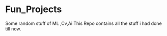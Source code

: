 # Fun_Projects
Some random stuff of ML ,Cv,Ai 
 This Repo contains all the stuff i had done till now.
